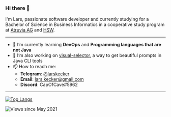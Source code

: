 ### Hi there 👋

I'm Lars, passionate software developer and currently studying for a Bachelor of Science in Business Informatics in a cooperative study program at [Atruvia AG](https://atruvia.de/) and [HSW](https://www.hsw-hameln.de/en/).

---

- 🔭 I’m currently learning **DevOps** and **Programming languages that are not Java**
- 🔧 I’m also working on [visual-selector](https://github.com/CapOfCave/visual-selector), a way to get beautiful prompts in Java CLI tools
- 📫 How to reach me:
  * **Telegram**: [@larskecker](https://t.me/larskecker)
  * **Email**: lars.kecker@gmail.com
  * **Discord**: CapOfCave#5962

---

[![Top Langs](https://github-readme-stats.vercel.app/api/top-langs?username=CapOfCave&count_private=true&langs_count=6&layout=compact)](https://github.com/CapOfCave?tab=repositories)

![Views since May 2021](https://komarev.com/ghpvc/?username=CapOfCave)
